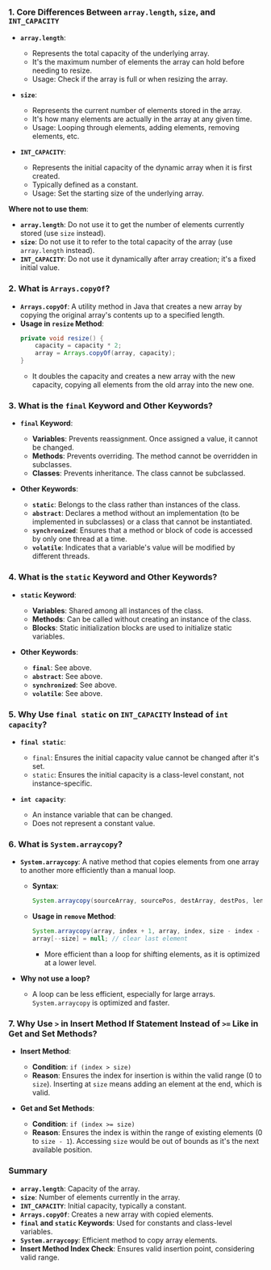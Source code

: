 ### 1. Core Differences Between `array.length`, `size`, and `INT_CAPACITY`

- **`array.length`**:
  - Represents the total capacity of the underlying array.
  - It's the maximum number of elements the array can hold before needing to resize.
  - Usage: Check if the array is full or when resizing the array.

- **`size`**:
  - Represents the current number of elements stored in the array.
  - It's how many elements are actually in the array at any given time.
  - Usage: Looping through elements, adding elements, removing elements, etc.

- **`INT_CAPACITY`**:
  - Represents the initial capacity of the dynamic array when it is first created.
  - Typically defined as a constant.
  - Usage: Set the starting size of the underlying array.

**Where not to use them**:
- **`array.length`**: Do not use it to get the number of elements currently stored (use `size` instead).
- **`size`**: Do not use it to refer to the total capacity of the array (use `array.length` instead).
- **`INT_CAPACITY`**: Do not use it dynamically after array creation; it's a fixed initial value.

### 2. What is `Arrays.copyOf`?

- **`Arrays.copyOf`**: A utility method in Java that creates a new array by copying the original array's contents up to a specified length.
- **Usage in `resize` Method**:
  ```java
  private void resize() {
      capacity = capacity * 2;
      array = Arrays.copyOf(array, capacity);
  }
  ```
  - It doubles the capacity and creates a new array with the new capacity, copying all elements from the old array into the new one.

### 3. What is the `final` Keyword and Other Keywords?

- **`final` Keyword**:
  - **Variables**: Prevents reassignment. Once assigned a value, it cannot be changed.
  - **Methods**: Prevents overriding. The method cannot be overridden in subclasses.
  - **Classes**: Prevents inheritance. The class cannot be subclassed.

- **Other Keywords**:
  - **`static`**: Belongs to the class rather than instances of the class.
  - **`abstract`**: Declares a method without an implementation (to be implemented in subclasses) or a class that cannot be instantiated.
  - **`synchronized`**: Ensures that a method or block of code is accessed by only one thread at a time.
  - **`volatile`**: Indicates that a variable's value will be modified by different threads.

### 4. What is the `static` Keyword and Other Keywords?

- **`static` Keyword**:
  - **Variables**: Shared among all instances of the class.
  - **Methods**: Can be called without creating an instance of the class.
  - **Blocks**: Static initialization blocks are used to initialize static variables.

- **Other Keywords**:
  - **`final`**: See above.
  - **`abstract`**: See above.
  - **`synchronized`**: See above.
  - **`volatile`**: See above.

### 5. Why Use `final static` on `INT_CAPACITY` Instead of `int capacity`?

- **`final static`**:
  - `final`: Ensures the initial capacity value cannot be changed after it's set.
  - `static`: Ensures the initial capacity is a class-level constant, not instance-specific.

- **`int capacity`**: 
  - An instance variable that can be changed.
  - Does not represent a constant value.

### 6. What is `System.arraycopy`?

- **`System.arraycopy`**: A native method that copies elements from one array to another more efficiently than a manual loop.
  - **Syntax**:
    ```java
    System.arraycopy(sourceArray, sourcePos, destArray, destPos, length);
    ```
  - **Usage in `remove` Method**:
    ```java
    System.arraycopy(array, index + 1, array, index, size - index - 1);
    array[--size] = null; // clear last element
    ```
    - More efficient than a loop for shifting elements, as it is optimized at a lower level.
  
- **Why not use a loop?**
  - A loop can be less efficient, especially for large arrays. `System.arraycopy` is optimized and faster.

### 7. Why Use `>` in Insert Method If Statement Instead of `>=` Like in Get and Set Methods?

- **Insert Method**:
  - **Condition**: `if (index > size)`
  - **Reason**: Ensures the index for insertion is within the valid range (0 to `size`). Inserting at `size` means adding an element at the end, which is valid.

- **Get and Set Methods**:
  - **Condition**: `if (index >= size)`
  - **Reason**: Ensures the index is within the range of existing elements (0 to `size - 1`). Accessing `size` would be out of bounds as it's the next available position.

### Summary

- **`array.length`**: Capacity of the array.
- **`size`**: Number of elements currently in the array.
- **`INT_CAPACITY`**: Initial capacity, typically a constant.
- **`Arrays.copyOf`**: Creates a new array with copied elements.
- **`final` and `static` Keywords**: Used for constants and class-level variables.
- **`System.arraycopy`**: Efficient method to copy array elements.
- **Insert Method Index Check**: Ensures valid insertion point, considering valid range.



